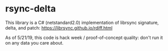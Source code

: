 # rsync-delta

This library is a C# (netstandard2.0) implementation of librsync signature, delta, and patch: https://librsync.github.io/rdiff.html

As of 5/21/19, this code is hack week / proof-of-concept quality: don't run it on any data you care about.
